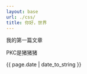 ```yaml
---
layout: base
url: ./css/
title: 你好，世界
---
```

<p>我的第一篇文章</p>
<p>PKC是猪猪猪</p>
<p>{{ page.date | date_to_string }}</p>